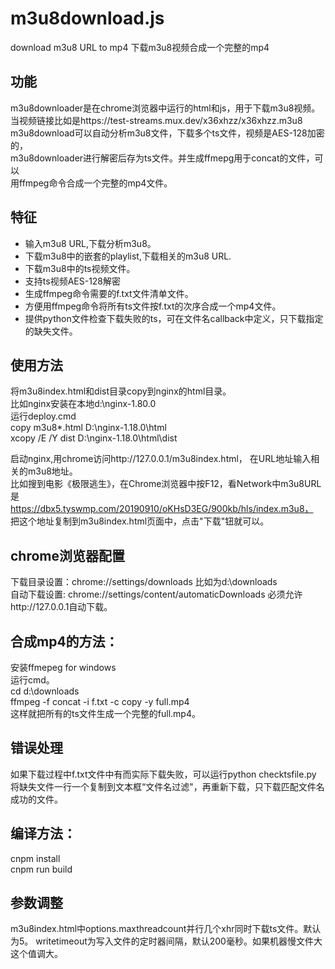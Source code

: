 # m3u8download.js
download m3u8 URL to mp4  下载m3u8视频合成一个完整的mp4  

## 功能
m3u8downloader是在chrome浏览器中运行的html和js，用于下载m3u8视频。  
当视频链接比如是https://test-streams.mux.dev/x36xhzz/x36xhzz.m3u8  
m3u8download可以自动分析m3u8文件，下载多个ts文件，视频是AES-128加密的，  
m3u8downloader进行解密后存为ts文件。并生成ffmepg用于concat的文件，可以  
用ffmpeg命令合成一个完整的mp4文件。  

## 特征
* 输入m3u8 URL,下载分析m3u8。  
* 下载m3u8中的嵌套的playlist,下载相关的m3u8 URL.
* 下载m3u8中的ts视频文件。
* 支持ts视频AES-128解密
* 生成ffmpeg命令需要的f.txt文件清单文件。
* 方便用ffmpeg命令将所有ts文件按f.txt的次序合成一个mp4文件。 
* 提供python文件检查下载失败的ts，可在文件名callback中定义，只下载指定的缺失文件。

## 使用方法
将m3u8index.html和dist目录copy到nginx的html目录。   
比如nginx安装在本地d:\nginx-1.80.0  
运行deploy.cmd  
copy m3u8*.html D:\nginx-1.18.0\html  
xcopy /E /Y dist D:\nginx-1.18.0\html\dist  

启动nginx,用chrome访问http://127.0.0.1/m3u8index.html， 在URL地址输入相关的m3u8地址。  
比如搜到电影《极限逃生》，在Chrome浏览器中按F12，看Network中m3u8URL是  
https://dbx5.tyswmp.com/20190910/oKHsD3EG/900kb/hls/index.m3u8，  
把这个地址复制到m3u8index.html页面中，点击"下载"钮就可以。  
 
## chrome浏览器配置
下载目录设置：chrome://settings/downloads  比如为d:\downloads  
自动下载设置: chrome://settings/content/automaticDownloads  必须允许http://127.0.0.1自动下载。  

## 合成mp4的方法：
安装ffmepeg for windows  
运行cmd。   
cd d:\downloads  
ffmpeg -f concat -i f.txt -c copy -y full.mp4  
这样就把所有的ts文件生成一个完整的full.mp4。  

## 错误处理
如果下载过程中f.txt文件中有而实际下载失败，可以运行python checktsfile.py   
将缺失文件一行一个复制到文本框“文件名过滤"，再重新下载，只下载匹配文件名成功的文件。

## 编译方法：
cnpm install  
cnpm run build  

## 参数调整
m3u8index.html中options.maxthreadcount并行几个xhr同时下载ts文件。默认为5。
writetimeout为写入文件的定时器间隔，默认200毫秒。如果机器慢文件大这个值调大。
